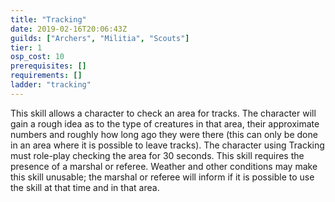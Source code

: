 ```yaml
---
title: "Tracking"
date: 2019-02-16T20:06:43Z
guilds: ["Archers", "Militia", "Scouts"]
tier: 1
osp_cost: 10
prerequisites: []
requirements: []
ladder: "tracking"
---
```

This skill allows a character to check an area for tracks. The character will gain a rough idea as to the type of creatures in that area, their approximate numbers and roughly how long ago they were there (this can only be done in an area where it is possible to leave tracks). The character using Tracking must role-play checking the area for 30 seconds. This skill requires the presence of a marshal or referee. Weather and other conditions may make this skill unusable; the marshal or referee will inform if it is possible to use the skill at that time and in that area.